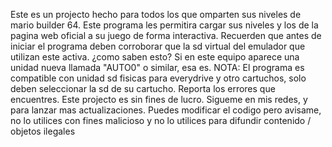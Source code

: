 Este es un projecto hecho para todos los que omparten sus niveles de mario builder 64.
Este programa les permitira cargar sus niveles y los de la pagina web oficial a su juego de forma interactiva.
Recuerden que antes de iniciar el programa deben corroborar que la sd virtual del emulador que utilizan este activa.
¿como saben esto? Si en este equipo aparece una unidad nueva llamada "AUTO0" o similar, esa es.
NOTA: El programa es compatible con unidad sd fisicas para everydrive y otro cartuchos, solo deben seleccionar la sd de su cartucho.
Reporta los errores que encuentres.
Este projecto es sin fines de lucro.
Sigueme en mis redes, y para lanzar mas actualizaciones.
Puedes modificar el codigo pero avisame, no lo utilices con fines malicioso y no lo utilices para difundir contenido / objetos ilegales
